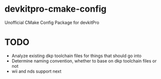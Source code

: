 # devkitpro-cmake-config
Unofficial CMake Config Package for devkitPro

# TODO
- Analyze existing dkp toolchain files for things that should go into 
- Determine naming convention, whether to base on dkp toolchain files or not
- wii and nds support next
